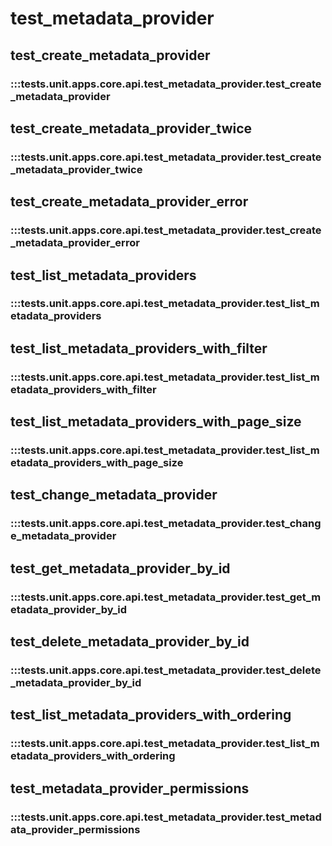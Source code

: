 # test_metadata_provider

## test_create_metadata_provider

### :::tests.unit.apps.core.api.test_metadata_provider.test_create_metadata_provider

## test_create_metadata_provider_twice

### :::tests.unit.apps.core.api.test_metadata_provider.test_create_metadata_provider_twice

## test_create_metadata_provider_error

### :::tests.unit.apps.core.api.test_metadata_provider.test_create_metadata_provider_error

## test_list_metadata_providers

### :::tests.unit.apps.core.api.test_metadata_provider.test_list_metadata_providers

## test_list_metadata_providers_with_filter

### :::tests.unit.apps.core.api.test_metadata_provider.test_list_metadata_providers_with_filter

## test_list_metadata_providers_with_page_size

### :::tests.unit.apps.core.api.test_metadata_provider.test_list_metadata_providers_with_page_size

## test_change_metadata_provider

### :::tests.unit.apps.core.api.test_metadata_provider.test_change_metadata_provider

## test_get_metadata_provider_by_id

### :::tests.unit.apps.core.api.test_metadata_provider.test_get_metadata_provider_by_id

## test_delete_metadata_provider_by_id

### :::tests.unit.apps.core.api.test_metadata_provider.test_delete_metadata_provider_by_id

## test_list_metadata_providers_with_ordering

### :::tests.unit.apps.core.api.test_metadata_provider.test_list_metadata_providers_with_ordering

## test_metadata_provider_permissions

### :::tests.unit.apps.core.api.test_metadata_provider.test_metadata_provider_permissions

